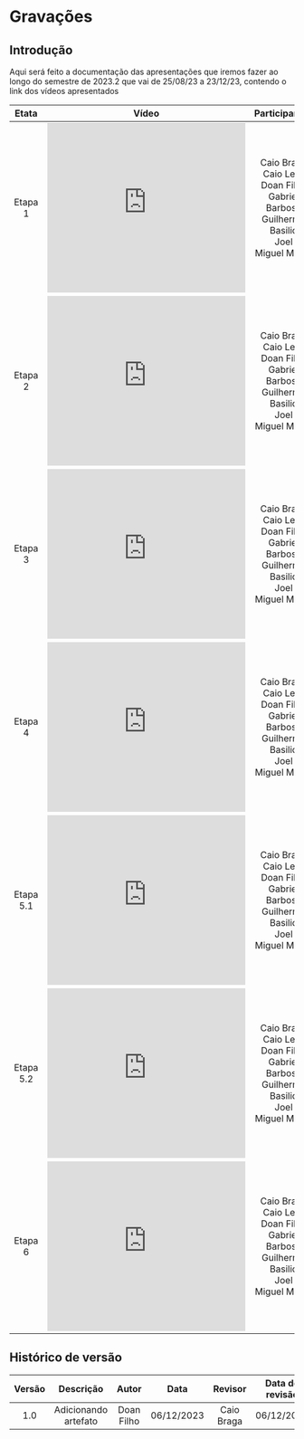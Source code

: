# **Gravações**

## **Introdução**

Aqui será feito a documentação das apresentações que iremos fazer ao longo do semestre de 2023.2
que vai de 25/08/23 a 23/12/23, contendo o link dos vídeos apresentados


| Etata| Vídeo | Participantes|
| :---:  | :-----------: |:-----:|
| Etapa 1 | <iframe width="350" height="300" src="https://www.youtube.com/embed/bMkxdVUn1es?si=W0Qp8K7G6dxLgRd5" title="YouTube video player" frameborder="0" allow="accelerometer; autoplay; clipboard-write; encrypted-media; gyroscope; picture-in-picture; web-share" allowfullscreen></iframe> |Caio Braga<br>Caio Lelis<br>Doan Filho<br>Gabriel Barbosa<br>Guilherme Basilio<br>Joel<br>Miguel Matos|
| Etapa 2 | <iframe width="350" height="300" src="https://www.youtube.com/embed/iipCuTyg4fk?si=WntKzZC8vvMgfZ0R" title="YouTube video player" frameborder="0" allow="accelerometer; autoplay; clipboard-write; encrypted-media; gyroscope; picture-in-picture; web-share" allowfullscreen></iframe>|Caio Braga<br>Caio Lelis<br>Doan Filho<br>Gabriel Barbosa<br>Guilherme Basilio<br>Joel<br>Miguel Matos|
| Etapa 3 |<iframe width="350" height="300" src="https://www.youtube.com/embed/EvNAtejDSxg?si=qnHkVrFa717rsQUv" title="YouTube video player" frameborder="0" allow="accelerometer; autoplay; clipboard-write; encrypted-media; gyroscope; picture-in-picture; web-share" allowfullscreen></iframe>|Caio Braga<br>Caio Lelis<br>Doan Filho<br>Gabriel Barbosa<br>Guilherme Basilio<br>Joel<br>Miguel Matos|
| Etapa 4 |<iframe width="350" height="300" src="https://www.youtube.com/embed/TDZomwVlL84?si=zXjtqJkh0wxYCaRx" title="YouTube video player" frameborder="0" allow="accelerometer; autoplay; clipboard-write; encrypted-media; gyroscope; picture-in-picture; web-share" allowfullscreen></iframe>|Caio Braga<br>Caio Lelis<br>Doan Filho<br>Gabriel Barbosa<br>Guilherme Basilio<br>Joel<br>Miguel Matos|
| Etapa 5.1 |<iframe width="350" height="300" src="https://www.youtube.com/embed/sn9MIuh1Yg4?si=v3xjcZU9hcVECtyd" title="YouTube video player" frameborder="0" allow="accelerometer; autoplay; clipboard-write; encrypted-media; gyroscope; picture-in-picture; web-share" allowfullscreen></iframe>|Caio Braga<br>Caio Lelis<br>Doan Filho<br>Gabriel Barbosa<br>Guilherme Basilio<br>Joel<br>Miguel Matos|
| Etapa 5.2 |<iframe width="350" height="300" src="https://www.youtube.com/embed/Q09YhcBdags?si=7Ekgmh7WMhGqdorf" title="YouTube video player" frameborder="0" allow="accelerometer; autoplay; clipboard-write; encrypted-media; gyroscope; picture-in-picture; web-share" allowfullscreen></iframe>|Caio Braga<br>Caio Lelis<br>Doan Filho<br>Gabriel Barbosa<br>Guilherme Basilio<br>Joel<br>Miguel Matos|
| Etapa 6 |<iframe width="350" height="300" src="https://www.youtube.com/embed/r31L7m1Lu1U?si=HxIXNcgZ40HEAPLW" title="YouTube video player" frameborder="0" allow="accelerometer; autoplay; clipboard-write; encrypted-media; gyroscope; picture-in-picture; web-share" allowfullscreen></iframe>|Caio Braga<br>Caio Lelis<br>Doan Filho<br>Gabriel Barbosa<br>Guilherme Basilio<br>Joel<br>Miguel Matos|


## **Histórico de versão**
| Versão |          Descrição              |     Autor       |      Data      |   Revisor     |    Data de revisão    |  
|:------:|:-------------------------------:|:---------------:|:--------------:|:-------------:|:---------------------:|
|  1.0   | Adicionando artefato | Doan Filho  |   06/12/2023   | Caio Braga  | 06/12/2023 |
